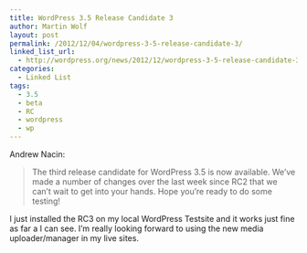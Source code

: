 ```yaml
---
title: WordPress 3.5 Release Candidate 3
author: Martin Wolf
layout: post
permalink: /2012/12/04/wordpress-3-5-release-candidate-3/
linked_list_url:
  - http://wordpress.org/news/2012/12/wordpress-3-5-release-candidate-3/
categories:
  - Linked List
tags:
  - 3.5
  - beta
  - RC
  - wordpress
  - wp
---
```

<p class="linked-list-quote-author">
  Andrew Nacin:
</p>

> The third release candidate for WordPress 3.5 is now available. We’ve made a number of changes over the last week since RC2 that we can’t wait to get into your hands. Hope you’re ready to do some testing!

I just installed the RC3 on my local WordPress Testsite and it works just fine as far a I can see. I&#8217;m really looking forward to using the new media uploader/manager in my live sites.